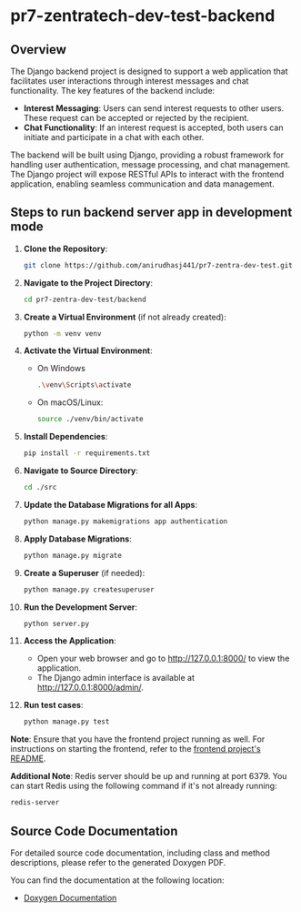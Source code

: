 # pr7-zentratech-dev-test-backend

## Overview

The Django backend project is designed to support a web application that facilitates user interactions through interest messages and chat functionality. The key features of the backend include:

- **Interest Messaging**: Users can send interest requests to other users. These request can be accepted or rejected by the recipient.
- **Chat Functionality**: If an interest request is accepted, both users can initiate and participate in a chat with each other.

The backend will be built using Django, providing a robust framework for handling user authentication, message processing, and chat management. The Django project will expose RESTful APIs to interact with the frontend application, enabling seamless communication and data management.

## Steps to run backend server app in development mode

1. **Clone the Repository**:

   ```bash
   git clone https://github.com/anirudhasj441/pr7-zentra-dev-test.git
   ```

1. **Navigate to the Project Directory**:
    ```bash
    cd pr7-zentra-dev-test/backend
    ```
    
1. **Create a Virtual Environment** (if not already created):
    ```bash
    python -m venv venv
    ```

1. **Activate the Virtual Environment**:
    - On Windows
        ```bash
        .\venv\Scripts\activate
        ```
    - On macOS/Linux:
        ```bash
        source ./venv/bin/activate
        ```

1. **Install Dependencies**:
    ```bash
    pip install -r requirements.txt
    ```
1. **Navigate to Source Directory**:
   ```bash
   cd ./src
   ```
1. **Update the Database Migrations for all Apps**:
   ```bash
   python manage.py makemigrations app authentication
   ```
1. **Apply Database Migrations**:
    ```bash
    python manage.py migrate
    ```

1. **Create a Superuser** (if needed):
    ```bash
    python manage.py createsuperuser
    ```

1. **Run the Development Server**:
    ```bash
    python server.py
    ```
1. **Access the Application**: <br>
    - Open your web browser and go to http://127.0.0.1:8000/ to view the application. <br>
    - The Django admin interface is available at http://127.0.0.1:8000/admin/.
1. **Run test cases**:
   ```bash
   python manage.py test
   ```
**Note**: Ensure that you have the frontend project running as well. For instructions on starting the frontend, refer to the [frontend project's README](../frontend/README.md).

**Additional Note**: Redis server should be up and running at port 6379. You can start Redis using the following command if it's not already running:
```bash
redis-server
```

## Source Code Documentation

For detailed source code documentation, including class and method descriptions, please refer to the generated Doxygen PDF.

You can find the documentation at the following location:

- [Doxygen Documentation](./docs/pr7-zentratech-test-sourc-doc.pdf)
